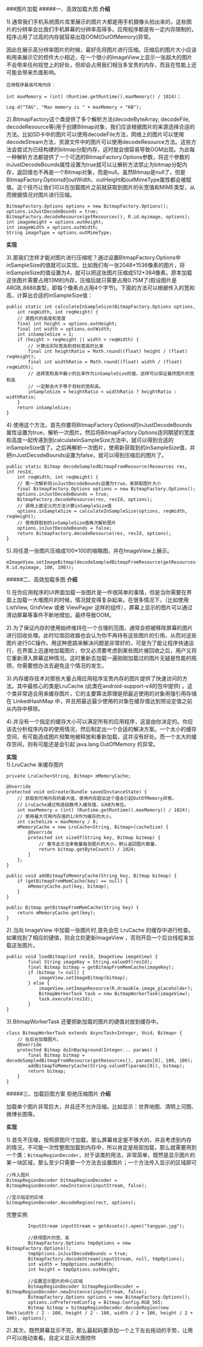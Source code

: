 ###图片加载
#####一、高效加载大图
**介绍**</br>

1).通常我们手机系统图片库里展示的图片大都是用手机摄像头拍出来的，这些图片的分辨率会比我们手机屏幕的分辨率高得多。应用程序都是有一定内存限制的，程序占用了过高的内存就容易出现OOM(OutOfMemory)异常。</br>

因此在展示高分辨率图片的时候，最好先将图片进行压缩。压缩后的图片大小应该和用来展示它的控件大小相近，在一个很小的ImageView上显示一张超大的图片不会带来任何视觉上的好处，但却会占用我们相当多宝贵的内存，而且在性能上还可能会带来负面影响。

	应用程序最高可用内存：
	
	int maxMemory = (int) (Runtime.getRuntime().maxMemory() / 1024)；
	
	Log.d("TAG", "Max memory is " + maxMemory + "KB");

2).BitmapFactory这个类提供了多个解析方法(decodeByteArray, decodeFile, decodeResource等)用于创建Bitmap对象，我们应该根据图片的来源选择合适的方法。比如SD卡中的图片可以使用decodeFile方法，网络上的图片可以使用decodeStream方法，资源文件中的图片可以使用decodeResource方法。这些方法会尝试为已经构建的bitmap分配内存，这时就会很容易导致OOM出现。为此每一种解析方法都提供了一个可选的BitmapFactory.Options参数，将这个参数的inJustDecodeBounds属性设置为true就可以让解析方法禁止为bitmap分配内存，返回值也不再是一个Bitmap对象，而是null。虽然Bitmap是null了，但是BitmapFactory.Options的outWidth、outHeight和outMimeType属性都会被赋值。这个技巧让我们可以在加载图片之前就获取到图片的长宽值和MIME类型，从而根据情况对图片进行压缩。

	BitmapFactory.Options options = new BitmapFactory.Options();
	options.inJustDecodeBounds = true;
	BitmapFactory.decodeResource(getResources(), R.id.myimage, options);
	int imageHeight = options.outHeight;
	int imageWidth = options.outWidth;
	String imageType = options.outMimeType;
	
**实现**</br>	

3).那我们怎样才能对图片进行压缩呢？通过设置BitmapFactory.Options中inSampleSize的值就可以实现。比如我们有一张2048\*1536像素的图片，将inSampleSize的值设置为4，就可以把这张图片压缩成512*384像素。原本加载这张图片需要占用13M的内存，压缩后就只需要占用0.75M了(假设图片是ARGB_8888类型，即每个像素点占用4个字节)。下面的方法可以根据传入的宽和高，计算出合适的inSampleSize值：

	public static int calculateInSampleSize(BitmapFactory.Options options,
		int reqWidth, int reqHeight) {
		// 源图片的高度和宽度
		final int height = options.outHeight;
		final int width = options.outWidth;
		int inSampleSize = 1;
		if (height > reqHeight || width > reqWidth) {
			// 计算出实际宽高和目标宽高的比率
			final int heightRatio = Math.round((float) height / (float) reqHeight);
			final int widthRatio = Math.round((float) width / (float) reqWidth);
			// 选择宽和高中最小的比率作为inSampleSize的值，这样可以保证最终图片的宽和高
			// 一定都会大于等于目标的宽和高。
			inSampleSize = heightRatio < widthRatio ? heightRatio : widthRatio;
		}
		return inSampleSize;
	}
	
4).使用这个方法，首先你要将BitmapFactory.Options的inJustDecodeBounds属性设置为true，解析一次图片。然后将BitmapFactory.Options连同期望的宽度和高度一起传递到到calculateInSampleSize方法中，就可以得到合适的inSampleSize值了。之后再解析一次图片，使用新获取到的inSampleSize值，并把inJustDecodeBounds设置为false，就可以得到压缩后的图片了。

	public static Bitmap decodeSampledBitmapFromResource(Resources res, int resId,
        int reqWidth, int reqHeight) {
		// 第一次解析将inJustDecodeBounds设置为true，来获取图片大小
    	final BitmapFactory.Options options = new BitmapFactory.Options();
    	options.inJustDecodeBounds = true;
    	BitmapFactory.decodeResource(res, resId, options);
    	// 调用上面定义的方法计算inSampleSize值
		options.inSampleSize = calculateInSampleSize(options, reqWidth, reqHeight);
    	// 使用获取到的inSampleSize值再次解析图片
    	options.inJustDecodeBounds = false;
    	return BitmapFactory.decodeResource(res, resId, options);
	}	

5).将任意一张图片压缩成100*100的缩略图，并在ImageView上展示。

	mImageView.setImageBitmap(decodeSampledBitmapFromResource(getResources(), R.id.myimage, 100, 100));	
#####二、高效加载多图
**介绍**</br>

1).在你应用程序的UI界面加载一张图片是一件很简单的事情，但是当你需要在界面上加载一大堆图片的时候，情况就变得复杂起来。在很多情况下，（比如使用ListView, GridView 或者 ViewPager 这样的组件），屏幕上显示的图片可以通过滑动屏幕等事件不断地增加，最终导致OOM。


2).为了保证内存的使用始终维持在一个合理的范围，通常会把被移除屏幕的图片进行回收处理。此时垃圾回收器也会认为你不再持有这些图片的引用，从而对这些图片进行GC操作。用这种思路来解决问题是非常好的，可是为了能让程序快速运行，在界面上迅速地加载图片，你又必须要考虑到某些图片被回收之后，用户又将它重新滑入屏幕这种情况。这时重新去加载一遍刚刚加载过的图片无疑是性能的瓶颈，你需要想办法去避免这个情况的发生。

3).内存缓存技术对那些大量占用应用程序宝贵内存的图片提供了快速访问的方法。其中最核心的类是LruCache (此类在android-support-v4的包中提供) 。这个类非常适合用来缓存图片，它的主要算法原理是把最近使用的对象用强引用存储在 LinkedHashMap 中，并且把最近最少使用的对象在缓存值达到预设定值之前从内存中移除。

4).并没有一个指定的缓存大小可以满足所有的应用程序，这是由你决定的。你应该去分析程序内存的使用情况，然后制定出一个合适的解决方案。一个太小的缓存空间，有可能造成图片频繁地被释放和重新加载，这并没有好处。而一个太大的缓存空间，则有可能还是会引起 java.lang.OutOfMemory 的异常。


**实现**</br>
1).LruCache 来缓存图片

	private LruCache<String, Bitmap> mMemoryCache;
 
	@Override
	protected void onCreate(Bundle savedInstanceState) {
		// 获取到可用内存的最大值，使用内存超出这个值会引起OutOfMemory异常。
		// LruCache通过构造函数传入缓存值，以KB为单位。
		int maxMemory = (int) (Runtime.getRuntime().maxMemory() / 1024);
		// 使用最大可用内存值的1/8作为缓存的大小。
		int cacheSize = maxMemory / 8;
		mMemoryCache = new LruCache<String, Bitmap>(cacheSize) {
			@Override
			protected int sizeOf(String key, Bitmap bitmap) {
				// 重写此方法来衡量每张图片的大小，默认返回图片数量。
				return bitmap.getByteCount() / 1024;
			}
		};
	}
 
	public void addBitmapToMemoryCache(String key, Bitmap bitmap) {
		if (getBitmapFromMemCache(key) == null) {
			mMemoryCache.put(key, bitmap);
		}
	}
 
	public Bitmap getBitmapFromMemCache(String key) {
		return mMemoryCache.get(key);
	}

2).当向 ImageView 中加载一张图片时,首先会在 LruCache 的缓存中进行检查。如果找到了相应的键值，则会立刻更新ImageView ，否则开启一个后台线程来加载这张图片。

	public void loadBitmap(int resId, ImageView imageView) {
			final String imageKey = String.valueOf(resId);
			final Bitmap bitmap = getBitmapFromMemCache(imageKey);
			if (bitmap != null) {
				imageView.setImageBitmap(bitmap);
			} else {
				imageView.setImageResource(R.drawable.image_placeholder);
				BitmapWorkerTask task = new BitmapWorkerTask(imageView);
				task.execute(resId);
			}
	}
	
3).BitmapWorkerTask 还要把新加载的图片的键值对放到缓存中。


	class BitmapWorkerTask extends AsyncTask<Integer, Void, Bitmap> {
		// 在后台加载图片。
		@Override
		protected Bitmap doInBackground(Integer... params) {
			final Bitmap bitmap = decodeSampledBitmapFromResource(getResources(), params[0], 100, 100);
			addBitmapToMemoryCache(String.valueOf(params[0]), bitmap);
			return bitmap;
		}
	}

#####三、加载巨图方案 拒绝压缩图片
**介绍**</br>

加载单个图片非常巨大，并且还不允许压缩。比如显示：世界地图、清明上河图、微博长图等。

**实现**</br>

1).首先不压缩，按照原图尺寸加载，那么屏幕肯定是不够大的，并且考虑到内存的情况，不可能一次性整图加载到内存中，所以肯定是局部加载，那么就需要用到一个类：`BitmapRegionDecoder`，对于该类的用法，非常简单，既然是显示图片的某一块区域，那么至少只需要一个方法去设置图片；一个方法传入显示的区域即可

	//传入图片
	BitmapRegionDecoder bitmapRegionDecoder = BitmapRegionDecoder.newInstance(inputStream, false);
	
	//显示指定的区域
	bitmapRegionDecoder.decodeRegion(rect, options);
	
完整实例

	
            InputStream inputStream = getAssets().open("tangyan.jpg");
 
            //获得图片的宽、高
            BitmapFactory.Options tmpOptions = new BitmapFactory.Options();
            tmpOptions.inJustDecodeBounds = true;
            BitmapFactory.decodeStream(inputStream, null, tmpOptions);
            int width = tmpOptions.outWidth;
            int height = tmpOptions.outHeight;
 
            //设置显示图片的中心区域
            BitmapRegionDecoder bitmapRegionDecoder = BitmapRegionDecoder.newInstance(inputStream, false);
            BitmapFactory.Options options = new BitmapFactory.Options();
            options.inPreferredConfig = Bitmap.Config.RGB_565;
            Bitmap bitmap = bitmapRegionDecoder.decodeRegion(new Rect(width / 2 - 100, height / 2 - 100, width / 2 + 100, height / 2 + 100), options);


2).其次，既然屏幕显示不完，那么最起码要添加一个上下左右拖动的手势，让用户可以拖动查看。自定义显示大图控件





















	
	
	